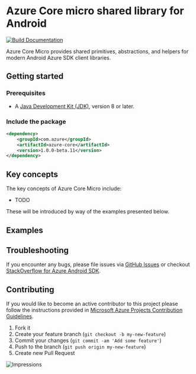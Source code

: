 # Azure Core micro shared library for Android

[![Build Documentation](https://img.shields.io/badge/documentation-published-blue.svg)](https://azure.github.io/azure-sdk-for-java)

Azure Core Micro provides shared primitives, abstractions, and helpers for modern Android Azure SDK client libraries.

## Getting started

### Prerequisites

- A [Java Development Kit (JDK)][jdk_link], version 8 or later.

### Include the package

[//]: # ({x-version-update-start;com.azure:azure-core;current})
```xml
<dependency>
    <groupId>com.azure</groupId>
    <artifactId>azure-core</artifactId>
    <version>1.0.0-beta.11</version>
</dependency>
```
[//]: # ({x-version-update-end})

## Key concepts

The key concepts of Azure Core Micro include:

- TODO

These will be introduced by way of the examples presented below.

## Examples

## Troubleshooting

If you encounter any bugs, please file issues via [GitHub Issues](https://github.com/Azure/azure-sdk-for-android/issues/new/choose)
or checkout [StackOverflow for Azure Android SDK](https://stackoverflow.com/questions/tagged/azure-android-sdk).

## Contributing

If you would like to become an active contributor to this project please follow the instructions provided in
[Microsoft Azure Projects Contribution Guidelines](https://azure.github.io/guidelines.html).

1. Fork it
2. Create your feature branch (`git checkout -b my-new-feature`)
3. Commit your changes (`git commit -am 'Add some feature'`)
4. Push to the branch (`git push origin my-new-feature`)
5. Create new Pull Request

<!-- links -->
[logging]: https://github.com/Azure/azure-sdk-for-java/wiki/Logging-with-Azure-SDK
[jdk_link]: https://docs.microsoft.com/java/azure/jdk/?view=azure-java-stable

![Impressions](https://azure-sdk-impressions.azurewebsites.net/api/impressions/azure-sdk-for-java%2Fsdk%2Fcore%2Fazure-core%2FREADME.png)
